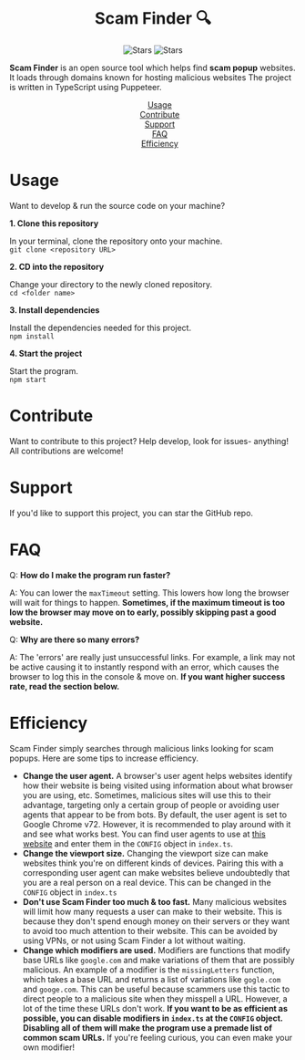 <h1 style="text-align: center;">Scam Finder 🔍</h1>
<p align="center">
    <img src="https://img.shields.io/github/stars/arthurmatthew/scam-finder?color=violet" alt="Stars">
    <img src="https://img.shields.io/github/watchers/arthurmatthew/scam-finder?color=violet" alt="Stars">
</p>

**Scam Finder** is an open source tool which helps find **scam popup** websites. It loads through domains known for hosting malicious websites The project is written in TypeScript using Puppeteer.

<ul style="text-align: center;">
    <a href="#usage">Usage</a><br/>
    <a href="#contribute">Contribute</a><br/>
    <a href="#support">Support</a><br/>
    <a href="#faq">FAQ</a><br/>
    <a href="#efficiency">Efficiency</a><br/>
</ul>

# Usage

Want to develop & run the source code on your machine?

**1. Clone this repository**

In your terminal, clone the repository onto your machine. <br/>
`git clone <repository URL>`

**2. CD into the repository**

Change your directory to the newly cloned repository. <br/>
`cd <folder name>`

**3. Install dependencies**

Install the dependencies needed for this project. <br/>
`npm install`

**4. Start the project**

Start the program. <br/>
`npm start`

# Contribute

Want to contribute to this project? Help develop, look for issues- anything! All contributions are welcome!

# Support

If you'd like to support this project, you can star the GitHub repo.

# FAQ

Q: **How do I make the program run faster?**<br/>

A: You can lower the `maxTimeout` setting. This lowers how long the browser will wait for things to happen. **Sometimes, if the maximum timeout is too low the browser may move on to early, possibly skipping past a good website.**

Q: **Why are there so many errors?**<br/>

A: The 'errors' are really just unsuccessful links. For example, a link may not be active causing it to instantly respond with an error, which causes the browser to log this in the console & move on. **If you want higher success rate, read the section below.**

# Efficiency

Scam Finder simply searches through malicious links looking for scam popups. Here are some tips to increase efficiency.

- **Change the user agent.**
  A browser's user agent helps websites identify how their website is being visited using information about what browser you are using, etc. Sometimes, malicious sites will use this to their advantage, targeting only a certain group of people or avoiding user agents that appear to be from bots. By default, the user agent is set to Google Chrome v72. However, it is recommended to play around with it and see what works best. You can find user agents to use at [this website](https://developers.whatismybrowser.com/useragents/explore/) and enter them in the `CONFIG` object in `index.ts`.
- **Change the viewport size.** Changing the viewport size can make websites think you're on different kinds of devices. Pairing this with a corresponding user agent can make websites believe undoubtedly that you are a real person on a real device. This can be changed in the `CONFIG` object in `index.ts`
- **Don't use Scam Finder too much & too fast.** Many malicious websites will limit how many requests a user can make to their website. This is because they don't spend enough money on their servers or they want to avoid too much attention to their website. This can be avoided by using VPNs, or not using Scam Finder a lot without waiting.
- **Change which modifiers are used.** Modifiers are functions that modify base URLs like `google.com` and make variations of them that are possibly malicious. An example of a modifier is the `missingLetters` function, which takes a base URL and returns a list of variations like `gogle.com` and `googe.com`. This can be useful because scammers use this tactic to direct people to a malicious site when they misspell a URL. However, a lot of the time these URLs don't work. **If you want to be as efficient as possible, you can disable modifiers in `index.ts` at the `CONFIG` object. Disabling all of them will make the program use a premade list of common scam URLs.** If you're feeling curious, you can even make your own modifier!
